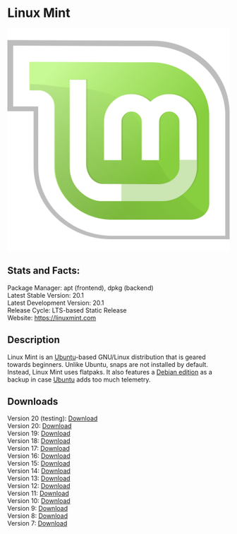 # Linux Mint

![](icons/mint.png)

## Stats and Facts:
Package Manager: apt (frontend), dpkg (backend)<br>
Latest Stable Version: 20.1<br>
Latest Development Version: 20.1<br>
Release Cycle: LTS-based Static Release<br>
Website: https://linuxmint.com

## Description
Linux Mint is an [Ubuntu](ubuntu.md)-based GNU/Linux distribution that is geared towards beginners. Unlike Ubuntu, snaps are not installed by default. Instead, Linux Mint uses flatpaks. It also features a [Debian edition](lmde.md) as a backup in case [Ubuntu](ubuntu.md) adds too much telemetry.

## Downloads

Version 20 (testing): [Download](http://mirrors.seas.harvard.edu/linuxmint/testing/linuxmint-20.1-cinnamon-64bit-beta.iso)<br>
Version 20: [Download](http://mirrors.seas.harvard.edu/linuxmint/stable/20/linuxmint-20-cinnamon-64bit.iso)<br>
Version 19: [Download](http://mirrors.seas.harvard.edu/linuxmint/stable/19.3/linuxmint-19.3-cinnamon-64bit.iso)<br>
Version 18: [Download](http://mirrors.seas.harvard.edu/linuxmint/stable/18.3/linuxmint-18.3-cinnamon-64bit.iso)<br>
Version 17: [Download](http://mirrors.seas.harvard.edu/linuxmint/stable/17.3/linuxmint-17.3-cinnamon-nocodecs-64bit.iso)<br>
Version 16: [Download](http://mirrors.seas.harvard.edu/linuxmint/stable/16/linuxmint-16-cinnamon-dvd-nocodecs-64bit.iso)<br>
Version 15: [Download](http://mirrors.seas.harvard.edu/linuxmint/stable/15/linuxmint-15-cinnamon-dvd-nocodecs-64bit.iso)<br>
Version 14: [Download](http://mirrors.seas.harvard.edu/linuxmint/stable/14/linuxmint-14-cinnamon-dvd-nocodecs-64bit.iso)<br>
Version 13: [Download](http://mirrors.seas.harvard.edu/linuxmint/stable/13/linuxmint-13-cinnamon-dvd-nocodecs-64bit.iso)<br>
Version 12: [Download](http://mirrors.seas.harvard.edu/linuxmint/stable/12/linuxmint-12-gnome-dvd-64bit.iso)<br>
Version 11: [Download](http://mirrors.seas.harvard.edu/linuxmint/stable/11/linuxmint-11-gnome-dvd-64bit.iso)<br>
Version 10: [Download](http://mirrors.seas.harvard.edu/linuxmint/stable/10/linuxmint-10-gnome-dvd-amd64.iso)<br>
Version 9: [Download](http://mirrors.seas.harvard.edu/linuxmint/stable/9/linuxmint-9-gnome-dvd-amd64.iso)<br>
Version 8: [Download](http://mirrors.seas.harvard.edu/linuxmint/stable/8/LinuxMint-8-x64.iso)<br>
Version 7: [Download](http://mirrors.seas.harvard.edu/linuxmint/stable/7/LinuxMint-7-x64.iso)
